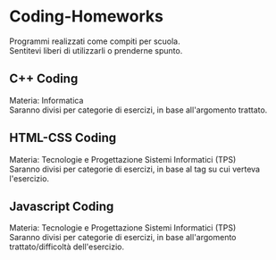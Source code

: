# Coding-Homeworks
 Programmi realizzati come compiti per scuola.\
 Sentitevi liberi di utilizzarli o prenderne spunto.
## C++ Coding
 Materia: Informatica\
 Saranno divisi per categorie di esercizi, in base all'argomento trattato.
## HTML-CSS Coding
 Materia: Tecnologie e Progettazione Sistemi Informatici (TPS)\
 Saranno divisi per categorie di esercizi, in base al tag su cui verteva l'esercizio.
## Javascript Coding
 Materia: Tecnologie e Progettazione Sistemi Informatici (TPS)\
 Saranno divisi per categorie di esercizi, in base all'argomento trattato/difficoltà dell'esercizio.

